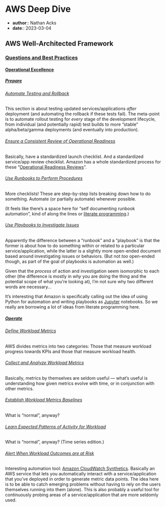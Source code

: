 # AWS Deep Dive

* **author**:: Nathan Acks
* **date**:: 2023-03-04

## AWS Well-Architected Framework

### [Questions and Best Practices](https://docs.aws.amazon.com/wellarchitected/latest/framework/appendix.html)

#### [Operational Excellence](https://docs.aws.amazon.com/wellarchitected/latest/framework/a-operational-excellence.html)

##### [Prepare](https://docs.aws.amazon.com/wellarchitected/latest/framework/a-prepare.html)

###### [Automate Testing and Rollback](https://docs.aws.amazon.com/wellarchitected/latest/framework/ops_mit_deploy_risks_auto_testing_and_rollback.html)

This section is about testing updated services/applications *after* deployment (and automating the rollback if these tests fail). The meta-point is to automate rollout testing for *every* stage of the development lifecycle, from individual (and potentially rapid) test builds to more “stable” alpha/beta/gamma deployments (and eventually into production).

###### [Ensure a Consistent Review of Operational Readiness](https://docs.aws.amazon.com/wellarchitected/latest/framework/ops_ready_to_support_const_orr.html)

Basically, have a standardized launch checklist. And a standardized service/app review checklist. Amazon has a whole standardized process for these “[Operational Readiness Reviews](https://docs.aws.amazon.com/wellarchitected/latest/operational-readiness-reviews/wa-operational-readiness-reviews.html)”.

###### [Use Runbooks to Perform Procedures](https://docs.aws.amazon.com/wellarchitected/latest/framework/ops_ready_to_support_use_runbooks.html)

More checklists! These are step-by-step lists breaking down how to do something. Automate (or partially automate) whenever possible.

(It feels like there’s a space here for “self documenting runbook automation”, kind of along the lines or [literate programming](https://en.wikipedia.org/wiki/Literate_programming).)

###### [Use Playbooks to Investigate Issues](https://docs.aws.amazon.com/wellarchitected/latest/framework/ops_ready_to_support_use_playbooks.html)

Apparently the difference between a “runbook” and a “playbook” is that the former is about how to do something within or related to a particular service/application, while the latter is a slightly more open-ended document based around investigating issues or behaviors. (But not *too* open-ended though, as part of the goal of playbooks is automation as well.)

Given that the *process* of action and investigation seem isomorphic to each other (the difference is mostly in *why* you are doing the thing and the potential scope of what you’re looking at), I’m not sure why two different words are necessary…

It’s interesting that Amazon is specifically calling out the idea of using Python for automation and writing playbooks as [Jupyter](https://jupyter.org/) notebooks. So we really are borrowing a lot of ideas from literate programming here.

##### [Operate](https://docs.aws.amazon.com/wellarchitected/latest/framework/a-operate.html)

###### [Define Workload Metrics](https://docs.aws.amazon.com/wellarchitected/latest/framework/ops_workload_health_design_workload_metrics.html)

AWS divides metrics into two categories: Those that measure workload progress towards KPIs and those that measure workload health.

###### [Collect and Analyze Workload Metrics](https://docs.aws.amazon.com/wellarchitected/latest/framework/ops_workload_health_collect_analyze_workload_metrics.html)

Basically, metrics by themselves are seldom useful — what’s useful is understanding how given metrics evolve with time, or in conjunction with other metrics.

###### [Establish Workload Metrics Baselines](https://docs.aws.amazon.com/wellarchitected/latest/framework/ops_workload_health_workload_metric_baselines.html)

What is “normal”, anyway?

###### [Learn Expected Patterns of Activity for Workload](https://docs.aws.amazon.com/wellarchitected/latest/framework/ops_workload_health_learn_workload_usage_patterns.html)

What is “normal”, anyway? (Time series edition.)

###### [Alert When Workload Outcomes are at Risk](https://docs.aws.amazon.com/wellarchitected/latest/framework/ops_workload_health_workload_outcome_alerts.html)

Interesting automation tool: [Amazon CloudWatch Synthetics](https://docs.aws.amazon.com/AmazonCloudWatch/latest/monitoring/CloudWatch_Synthetics_Canaries.html). Basically an AWS service that lets you automatically interact with a service/application that you’ve deployed in order to generate metric data points. The idea here is to be able to catch emerging problems without having to rely on the users themselves running into them (alone). This is also probably a useful tool for continuously probing areas of a service/application that are more seldomly used.
